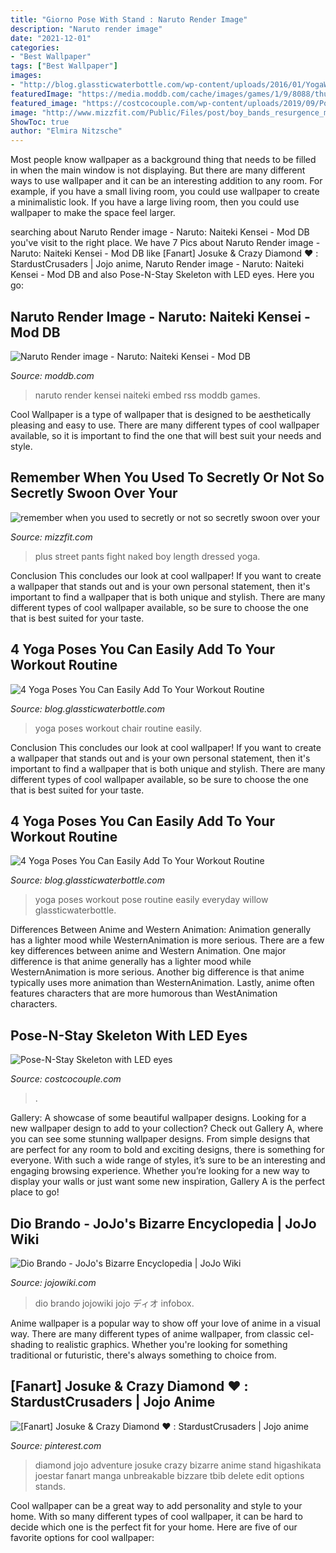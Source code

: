 ```yaml
---
title: "Giorno Pose With Stand : Naruto Render Image"
description: "Naruto render image"
date: "2021-12-01"
categories:
- "Best Wallpaper"
tags: ["Best Wallpaper"]
images:
- "http://blog.glassticwaterbottle.com/wp-content/uploads/2016/01/YogaWillow.jpg"
featuredImage: "https://media.moddb.com/cache/images/games/1/9/8088/thumb_620x2000/Naruto_Render01.jpg"
featured_image: "https://costcocouple.com/wp-content/uploads/2019/09/Pose-N-Stay-Skeleton-with-LED-eyes-Costco-5.jpg"
image: "http://www.mizzfit.com/Public/Files/post/boy_bands_resurgence_music_fitness_mizzfit_musique_sari_beth_editor_90b3f0e11e.jpg"
ShowToc: true
author: "Elmira Nitzsche"
---
```



Most people know wallpaper as a background thing that needs to be filled in when the main window is not displaying. But there are many different ways to use wallpaper and it can be an interesting addition to any room. For example, if you have a small living room, you could use wallpaper to create a minimalistic look. If you have a large living room, then you could use wallpaper to make the space feel larger.

	

		
searching about Naruto Render image - Naruto: Naiteki Kensei - Mod DB you've visit to the right place. We have 7 Pics about Naruto Render image - Naruto: Naiteki Kensei - Mod DB like [Fanart] Josuke &amp; Crazy Diamond ♥️ : StardustCrusaders | Jojo anime, Naruto Render image - Naruto: Naiteki Kensei - Mod DB and also Pose-N-Stay Skeleton with LED eyes. Here you go:
		
    
## Naruto Render Image - Naruto: Naiteki Kensei - Mod DB

<img loading=lazy src="https://media.moddb.com/cache/images/games/1/9/8088/thumb_620x2000/Naruto_Render01.jpg" onerror="this.onerror=null;this.src='https://tse4.mm.bing.net/th?id=OIP.6laaoSw8nb5TGPUkDpenogHaK3&amp;pid=15.1';" alt="Naruto Render image - Naruto: Naiteki Kensei - Mod DB">

_Source: moddb.com_

>naruto render kensei naiteki embed rss moddb games. 

	

Cool Wallpaper is a type of wallpaper that is designed to be aesthetically pleasing and easy to use. There are many different types of cool wallpaper available, so it is important to find the one that will best suit your needs and style.

    
## Remember When You Used To Secretly Or Not So Secretly Swoon Over Your

<img loading=lazy src="http://www.mizzfit.com/Public/Files/post/boy_bands_resurgence_music_fitness_mizzfit_musique_sari_beth_editor_90b3f0e11e.jpg" onerror="this.onerror=null;this.src='https://tse4.mm.bing.net/th?id=OIP.qBiQ1rMvvQQ2SYMOzRye4AHaGl&amp;pid=15.1';" alt="remember when you used to secretly or not so secretly swoon over your">

_Source: mizzfit.com_

>plus street pants fight naked boy length dressed yoga. 

	

Conclusion
This concludes our look at cool wallpaper! If you want to create a wallpaper that stands out and is your own personal statement, then it's important to find a wallpaper that is both unique and stylish. There are many different types of cool wallpaper available, so be sure to choose the one that is best suited for your taste.

    
## 4 Yoga Poses You Can Easily Add To Your Workout Routine

<img loading=lazy src="http://blog.glassticwaterbottle.com/wp-content/uploads/2016/01/YogaChair.jpg" onerror="this.onerror=null;this.src='https://tse1.mm.bing.net/th?id=OIP.Ft4CxaUVc9EazuOmAVS5LwHaLH&amp;pid=15.1';" alt="4 Yoga Poses You Can Easily Add To Your Workout Routine">

_Source: blog.glassticwaterbottle.com_

>yoga poses workout chair routine easily. 

	

Conclusion
This concludes our look at cool wallpaper! If you want to create a wallpaper that stands out and is your own personal statement, then it's important to find a wallpaper that is both unique and stylish. There are many different types of cool wallpaper available, so be sure to choose the one that is best suited for your taste.

    
## 4 Yoga Poses You Can Easily Add To Your Workout Routine

<img loading=lazy src="http://blog.glassticwaterbottle.com/wp-content/uploads/2016/01/YogaWillow.jpg" onerror="this.onerror=null;this.src='https://tse2.mm.bing.net/th?id=OIP.nDz_3K-xtMvi7buIDtB1FgHaLH&amp;pid=15.1';" alt="4 Yoga Poses You Can Easily Add To Your Workout Routine">

_Source: blog.glassticwaterbottle.com_

>yoga poses workout pose routine easily everyday willow glassticwaterbottle. 

	

Differences Between Anime and Western Animation: Animation generally has a lighter mood while WesternAnimation is more serious.
There are a few key differences between anime and Western Animation. One major difference is that anime generally has a lighter mood while WesternAnimation is more serious. Another big difference is that anime typically uses more animation than WesternAnimation. Lastly, anime often features characters that are more humorous than WestAnimation characters.

    
## Pose-N-Stay Skeleton With LED Eyes

<img loading=lazy src="https://costcocouple.com/wp-content/uploads/2019/09/Pose-N-Stay-Skeleton-with-LED-eyes-Costco-5.jpg" onerror="this.onerror=null;this.src='https://tse2.mm.bing.net/th?id=OIP.xIF7YkecFwkr6onKYpq2xAHaJ4&amp;pid=15.1';" alt="Pose-N-Stay Skeleton with LED eyes">

_Source: costcocouple.com_

>. 

	

Gallery: A showcase of some beautiful wallpaper designs.
Looking for a new wallpaper design to add to your collection? Check out Gallery A, where you can see some stunning wallpaper designs. From simple designs that are perfect for any room to bold and exciting designs, there is something for everyone. With such a wide range of styles, it’s sure to be an interesting and engaging browsing experience. Whether you’re looking for a new way to display your walls or just want some new inspiration, Gallery A is the perfect place to go!





	
	
    
## Dio Brando - JoJo&#039;s Bizarre Encyclopedia | JoJo Wiki

<img loading=lazy src="https://static.jojowiki.com/images/thumb/0/0a/latest/20210424101455/DIO_Normal_SC_Infobox_Anime.png/800px-DIO_Normal_SC_Infobox_Anime.png" onerror="this.onerror=null;this.src='https://tse4.mm.bing.net/th?id=OIP.rIv-DP4SBrYk5mo_keOCxAHaLT&amp;pid=15.1';" alt="Dio Brando - JoJo&#039;s Bizarre Encyclopedia | JoJo Wiki">

_Source: jojowiki.com_

>dio brando jojowiki jojo ディオ infobox. 

	

Anime wallpaper is a popular way to show off your love of anime in a visual way. There are many different types of anime wallpaper, from classic cel-shading to realistic graphics. Whether you're looking for something traditional or futuristic, there's always something to choice from.

    
## [Fanart] Josuke &amp; Crazy Diamond ♥️ : StardustCrusaders | Jojo Anime

<img loading=lazy src="https://i.pinimg.com/736x/be/31/88/be31883777e49b127ce0e013a0743be2.jpg" onerror="this.onerror=null;this.src='https://tse3.mm.bing.net/th?id=OIP.Xz7oslB_m69p2995JnA6ngHaKg&amp;pid=15.1';" alt="[Fanart] Josuke &amp; Crazy Diamond ♥️ : StardustCrusaders | Jojo anime">

_Source: pinterest.com_

>diamond jojo adventure josuke crazy bizarre anime stand higashikata joestar fanart manga unbreakable bizzare tbib delete edit options stands. 

	

Cool wallpaper can be a great way to add personality and style to your home. With so many different types of cool wallpaper, it can be hard to decide which one is the perfect fit for your home. Here are five of our favorite options for cool wallpaper: 

